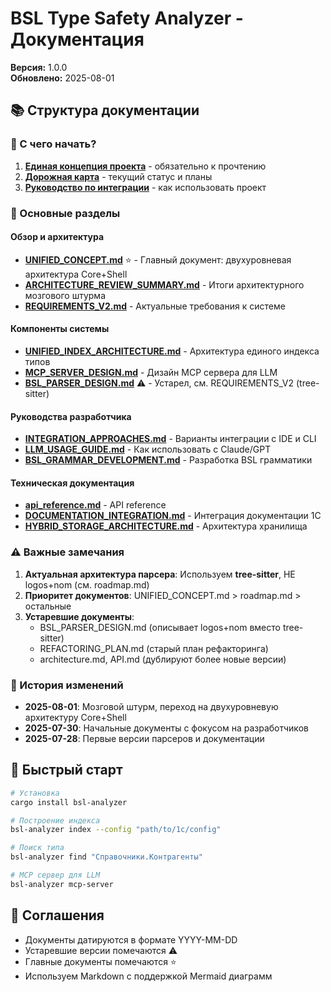 # BSL Type Safety Analyzer - Документация

**Версия:** 1.0.0  
**Обновлено:** 2025-08-01

## 📚 Структура документации

### 🎯 С чего начать?

1. **[Единая концепция проекта](./UNIFIED_CONCEPT.md)** - обязательно к прочтению
2. **[Дорожная карта](../roadmap.md)** - текущий статус и планы
3. **[Руководство по интеграции](./INTEGRATION_APPROACHES.md)** - как использовать проект

### 📖 Основные разделы

#### Обзор и архитектура
- **[UNIFIED_CONCEPT.md](./UNIFIED_CONCEPT.md)** ⭐ - Главный документ: двухуровневая архитектура Core+Shell
- **[ARCHITECTURE_REVIEW_SUMMARY.md](./ARCHITECTURE_REVIEW_SUMMARY.md)** - Итоги архитектурного мозгового штурма
- **[REQUIREMENTS_V2.md](./REQUIREMENTS_V2.md)** - Актуальные требования к системе

#### Компоненты системы
- **[UNIFIED_INDEX_ARCHITECTURE.md](./UNIFIED_INDEX_ARCHITECTURE.md)** - Архитектура единого индекса типов
- **[MCP_SERVER_DESIGN.md](./MCP_SERVER_DESIGN.md)** - Дизайн MCP сервера для LLM
- **[BSL_PARSER_DESIGN.md](./BSL_PARSER_DESIGN.md)** ⚠️ - Устарел, см. REQUIREMENTS_V2 (tree-sitter)

#### Руководства разработчика
- **[INTEGRATION_APPROACHES.md](./INTEGRATION_APPROACHES.md)** - Варианты интеграции с IDE и CLI
- **[LLM_USAGE_GUIDE.md](./LLM_USAGE_GUIDE.md)** - Как использовать с Claude/GPT
- **[BSL_GRAMMAR_DEVELOPMENT.md](./BSL_GRAMMAR_DEVELOPMENT.md)** - Разработка BSL грамматики

#### Техническая документация
- **[api_reference.md](./api_reference.md)** - API reference
- **[DOCUMENTATION_INTEGRATION.md](./DOCUMENTATION_INTEGRATION.md)** - Интеграция документации 1С
- **[HYBRID_STORAGE_ARCHITECTURE.md](./HYBRID_STORAGE_ARCHITECTURE.md)** - Архитектура хранилища

### ⚠️ Важные замечания

1. **Актуальная архитектура парсера**: Используем **tree-sitter**, НЕ logos+nom (см. roadmap.md)
2. **Приоритет документов**: UNIFIED_CONCEPT.md > roadmap.md > остальные
3. **Устаревшие документы**: 
   - BSL_PARSER_DESIGN.md (описывает logos+nom вместо tree-sitter)
   - REFACTORING_PLAN.md (старый план рефакторинга)
   - architecture.md, API.md (дублируют более новые версии)

### 🔄 История изменений

- **2025-08-01**: Мозговой штурм, переход на двухуровневую архитектуру Core+Shell
- **2025-07-30**: Начальные документы с фокусом на разработчиков
- **2025-07-28**: Первые версии парсеров и документации

## 🚀 Быстрый старт

```bash
# Установка
cargo install bsl-analyzer

# Построение индекса
bsl-analyzer index --config "path/to/1c/config"

# Поиск типа
bsl-analyzer find "Справочники.Контрагенты"

# MCP сервер для LLM
bsl-analyzer mcp-server
```

## 📝 Соглашения

- Документы датируются в формате YYYY-MM-DD
- Устаревшие версии помечаются ⚠️
- Главные документы помечаются ⭐
- Используем Markdown с поддержкой Mermaid диаграмм